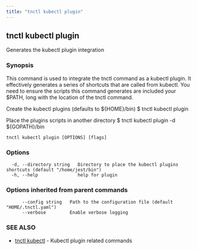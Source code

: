 ```yaml
---
title: "tnctl kubectl plugin"
---
```

## tnctl kubectl plugin

Generates the kubectl plugin integration

### Synopsis


This command is used to integrate the tnctl command as a kubectl
plugin. It effectively generates a series of shortcuts that are
called from kubectl. You need to ensure the scripts this command
generates are included your $PATH, long with the location of the
tnctl command.

Create the kubectl plugins (defaults to $\{HOME}/bin)
$ tnctl kubectl plugin

Place the plugins scripts in another directory
$ tnctl kubectl plugin -d $\{GOPATH}/bin


```
tnctl kubectl plugin [OPTIONS] [flags]
```

### Options

```
  -d, --directory string   Directory to place the kubectl plugins shortcuts (default "/home/jest/bin")
  -h, --help               help for plugin
```

### Options inherited from parent commands

```
      --config string   Path to the configuration file (default "HOME/.tnctl.yaml")
      --verbose         Enable verbose logging
```

### SEE ALSO

* [tnctl kubectl](../tnctl_kubectl)	 - Kubectl plugin related commands


